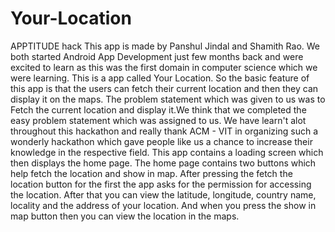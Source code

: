 # Your-Location
APPTITUDE hack
This app is made by Panshul Jindal and Shamith Rao. We both started Android App Development just few months back and were 
excited to learn as this was the first domain in computer science which we were learning. This is a app called Your Location. 
So the basic feature of this app is that the users can fetch their current location and then they can display it on the maps. 
The problem statement which was given to us was to Fetch the current location and display it.We think that we completed the easy 
problem statement which was assigned to us. We have learn't alot throughout this hackathon and really thank ACM - VIT in organizing such 
a wonderly hackathon which gave people like us a chance to increase their knowledge in the respective field. This app contains a loading 
screen which then displays the home page. The home page contains two buttons which help fetch the location and show in map. 
After pressing the fetch the location button for the first the app asks for the permission for accessing the location. After that you
can view the latitude, longitude, country name, locality and the address of your location. And when you press the show in map button 
then you can view the location in the maps.
